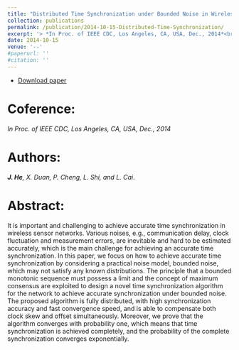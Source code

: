```yaml
---
title: "Distributed Time Synchronization under Bounded Noise in Wireless Sensor Networks"
collection: publications
permalink: /publication/2014-10-15-Distributed-Time-Synchronization/
excerpt: '> *In Proc. of IEEE CDC, Los Angeles, CA, USA, Dec., 2014*<br>***J. He**, X. Duan, P. Cheng, L. Shi, and L. Cai*.'
date: 2014-10-15
venue: '--'
#paperurl: ''
#citation: ''
---
```

- [Download paper](https://ieeexplore.ieee.org/abstract/document/7040470/)

Coference:
===
*In Proc. of IEEE CDC, Los Angeles, CA, USA, Dec., 2014*

Authors: 
===
***J. He**, X. Duan, P. Cheng, L. Shi, and L. Cai*.

Abstract: 
===
It is important and challenging to achieve accurate time synchronization in wireless sensor networks. Various noises, e.g., communication delay, clock fluctuation and measurement errors, are inevitable and hard to be estimated accurately, which is the main challenge for achieving an accurate time synchronization. In this paper, we focus on how to achieve accurate time synchronization by considering a practical noise model, bounded noise, which may not satisfy any known distributions. The principle that a bounded monotonic sequence must possess a limit and the concept of maximum consensus are exploited to design a novel time synchronization algorithm for the network to achieve accurate synchronization under bounded noise. The proposed algorithm is fully distributed, with high synchronization accuracy and fast convergence speed, and is able to compensate both clock skew and offset simultaneously. Moreover, we prove that the algorithm converges with probability one, which means that time synchronization is achieved completely, and the probability of the complete synchronization converges exponentially.
